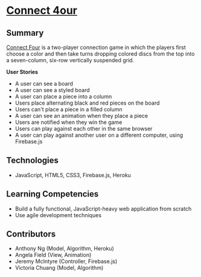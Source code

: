 # [Connect 4our](https://connect-4our.herokuapp.com)

## Summary

[Connect Four](http://en.wikipedia.org/wiki/Connect_Four) is a two-player connection game in which the players first choose a color and then take turns dropping colored discs from the top into a seven-column, six-row vertically suspended grid.

**User Stories**

* A user can see a board
* A user can see a styled board
* A user can place a piece into a column
* Users place alternating black and red pieces on the board
* Users can't place a piece in a filled column
* A user can see an animation when they place a piece
* Users are notified when they win the game
* Users can play against each other in the same browser
* A user can play against another user on a different computer, using Firebase.js

## Technologies

* JavaScript, HTML5, CSS3, Firebase.js, Heroku

## Learning Competencies

* Build a fully functional, JavaScript-heavy web application from scratch
* Use agile development techniques

## Contributors

* Anthony Ng      (Model, Algorithm, Heroku)
* Angela Field      (View, Animation)
* Jeremy McIntyre      (Controller, Firebase.js)
* Victoria Chuang      (Model, Algorithm)
